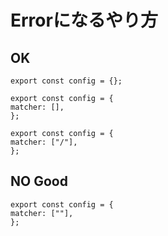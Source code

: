 # Errorになるやり方

## OK

```
export const config = {};

export const config = {
matcher: [],
};

export const config = {
matcher: ["/"],
};

```

## NO Good

```
export const config = {
matcher: [""],
};
```
